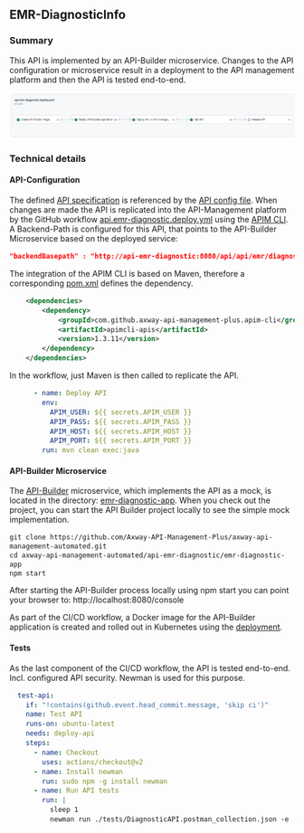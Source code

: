 ## EMR-DiagnosticInfo

### Summary

This API is implemented by an API-Builder microservice. Changes to the API configuration or microservice result in 
a deployment to the API management platform and then the API is tested end-to-end.  

![Workflow executed](images/example-diagnostic-info-workflow.png)

### Technical details

#### API-Configuration

The defined [API specification](config/EMR-DiagnosticInfo.json) is referenced by the [API config file](config/api-config.json). 
When changes are made the API is replicated into the API-Management platform by the 
GitHub workflow [api.emr-diagnostic.deploy.yml](../.github/workflows/api.emr-diagnostic.deploy.yml) 
using the [APIM CLI](https://github.com/Axway-API-Management-Plus/apim-cli). A Backend-Path is configured for this API, that points to 
the API-Builder Microservice based on the deployed service:
```json
"backendBasepath" : "http://api-emr-diagnostic:8080/api/api/emr/diagnostic/"
```

The integration of the APIM CLI is based on Maven, therefore a corresponding [pom.xml](pom.xml) defines the dependency.

```xml
    <dependencies>
        <dependency>
            <groupId>com.github.axway-api-management-plus.apim-cli</groupId>
            <artifactId>apimcli-apis</artifactId>
            <version>1.3.11</version>
        </dependency>
    </dependencies>
```

In the workflow, just Maven is then called to replicate the API.

```yaml
      - name: Deploy API
        env:
          APIM_USER: ${{ secrets.APIM_USER }}
          APIM_PASS: ${{ secrets.APIM_PASS }}
          APIM_HOST: ${{ secrets.APIM_HOST }}
          APIM_PORT: ${{ secrets.APIM_PORT }}
        run: mvn clean exec:java
```

#### API-Builder Microservice

The [API-Builder](https://docs.axway.com/bundle/api-builder/page/docs/index.html) microservice, which implements the API as a mock, 
is located in the directory: [emr-diagnostic-app](emr-diagnostic-app). When you check out the project, you can start the API Builder 
project locally to see the simple mock implementation.  

```
git clone https://github.com/Axway-API-Management-Plus/axway-api-management-automated.git
cd axway-api-management-automated/api-emr-diagnostic/emr-diagnostic-app
npm start
```

After starting the API-Builder process locally using npm start you can point your browser to: http://localhost:8080/console

As part of the CI/CD workflow, a Docker image for the API-Builder application is created and rolled out in 
Kubernetes using the [deployment](config/api-deployment.yaml).


#### Tests

As the last component of the CI/CD workflow, the API is tested end-to-end. Incl. configured API security. Newman is used for this purpose. 

```yaml
  test-api:
    if: "!contains(github.event.head_commit.message, 'skip ci')"
    name: Test API
    runs-on: ubuntu-latest
    needs: deploy-api
    steps:
      - name: Checkout
        uses: actions/checkout@v2
      - name: Install newman
        run: sudo npm -g install newman
      - name: Run API tests
        run: |
          sleep 1
          newman run ./tests/DiagnosticAPI.postman_collection.json -e ../lib/Demo-Environment.postman_environment.json --reporter-json-export output.json --insecure
```
